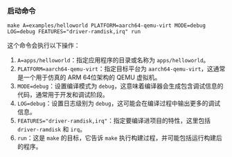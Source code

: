 ### 启动命令
```
make A=examples/helloworld PLATFORM=aarch64-qemu-virt MODE=debug LOG=debug FEATURES="driver-ramdisk,irq" run
```

这个命令会执行以下操作：
1. `A=apps/helloworld`：指定应用程序的目录或名称为 `apps/helloworld`。
2. `PLATFORM=aarch64-qemu-virt`：指定目标平台为 `aarch64-qemu-virt`，这通常是一个用于仿真的 ARM 64位架构的 QEMU 虚拟机。
3. `MODE=debug`：设置编译模式为 `debug`，这意味着编译器会生成包含调试信息的代码，通常用于开发和调试阶段。
4. `LOG=debug`：设置日志级别为 `debug`，这可能会在编译过程中输出更多的调试信息。
5. `FEATURES="driver-ramdisk,irq"`：指定要编译进项目的特性，这里包括 `driver-ramdisk` 和 `irq`。
6. `run`：这是 `make` 的目标，它告诉 `make` 执行构建过程，并可能包括运行构建后的程序。